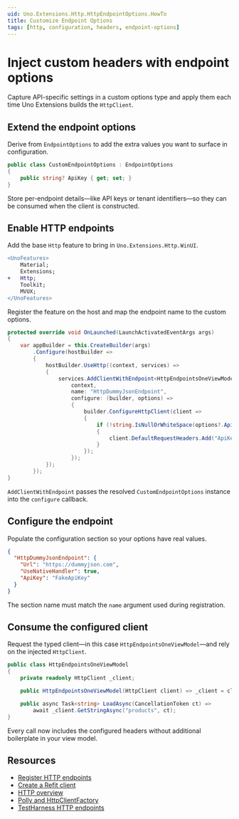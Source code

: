 ```yaml
---
uid: Uno.Extensions.Http.HttpEndpointOptions.HowTo
title: Customize Endpoint Options
tags: [http, configuration, headers, endpoint-options]
---
```

# Inject custom headers with endpoint options

Capture API-specific settings in a custom options type and apply them each time Uno Extensions builds the `HttpClient`.

## Extend the endpoint options

Derive from `EndpointOptions` to add the extra values you want to surface in configuration.

```csharp
public class CustomEndpointOptions : EndpointOptions
{
    public string? ApiKey { get; set; }
}
```

Store per-endpoint details—like API keys or tenant identifiers—so they can be consumed when the client is constructed.

## Enable HTTP endpoints

Add the base `Http` feature to bring in `Uno.Extensions.Http.WinUI`.

```diff
<UnoFeatures>
    Material;
    Extensions;
+   Http;
    Toolkit;
    MVUX;
</UnoFeatures>
```

Register the feature on the host and map the endpoint name to the custom options.

```csharp
protected override void OnLaunched(LaunchActivatedEventArgs args)
{
    var appBuilder = this.CreateBuilder(args)
        .Configure(hostBuilder =>
        {
            hostBuilder.UseHttp((context, services) =>
            {
                services.AddClientWithEndpoint<HttpEndpointsOneViewModel, CustomEndpointOptions>(
                    context,
                    name: "HttpDummyJsonEndpoint",
                    configure: (builder, options) =>
                    {
                        builder.ConfigureHttpClient(client =>
                        {
                            if (!string.IsNullOrWhiteSpace(options?.ApiKey))
                            {
                                client.DefaultRequestHeaders.Add("ApiKey", options.ApiKey);
                            }
                        });
                    });
            });
        });
}
```

`AddClientWithEndpoint` passes the resolved `CustomEndpointOptions` instance into the `configure` callback.

## Configure the endpoint

Populate the configuration section so your options have real values.

```json
{
  "HttpDummyJsonEndpoint": {
    "Url": "https://dummyjson.com",
    "UseNativeHandler": true,
    "ApiKey": "FakeApiKey"
  }
}
```

The section name must match the `name` argument used during registration.

## Consume the configured client

Request the typed client—in this case `HttpEndpointsOneViewModel`—and rely on the injected `HttpClient`.

```csharp
public class HttpEndpointsOneViewModel
{
    private readonly HttpClient _client;

    public HttpEndpointsOneViewModel(HttpClient client) => _client = client;

    public async Task<string> LoadAsync(CancellationToken ct) =>
        await _client.GetStringAsync("products", ct);
}
```

Every call now includes the configured headers without additional boilerplate in your view model.

## Resources

- [Register HTTP endpoints](xref:Uno.Extensions.Http.HowToHttp)
- [Create a Refit client](xref:Uno.Extensions.Http.HowToRefit)
- [HTTP overview](xref:Uno.Extensions.Http.Overview)
- [Polly and HttpClientFactory](https://github.com/App-vNext/Polly/wiki/Polly-and-HttpClientFactory)
- [TestHarness HTTP endpoints](https://github.com/unoplatform/uno.extensions/tree/main/testing/TestHarness/TestHarness/Ext/Http/Endpoints/)
